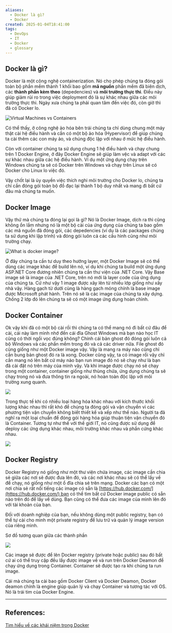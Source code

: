 ```yaml
---
aliases:
  - Docker là gì?
  - Docker
created: 2025-01-04T18:41:00
tags:
  - DevOps
  - IT
  - Docker
  - glossary
---
```

## Docker là gì?

Docker là một công nghệ containerization. Nó cho phép chúng ta đóng gói toàn bộ phần mềm thành 1 khối bao gồm **mã nguồn** phần mềm đã biên dịch, các **thành phần kèm theo** (depedencies) và **môi trường thực thi**. Điều này giúp giảm rủi ro trong việc deployment đó là sự khác nhau giữa các môi trường thực thi. Ngày xưa chúng ta phải quan tâm đến việc đó, còn giờ thì đã có Docker lo.

![Virtual Machines vs Containers](https://i.imgur.com/ugDjxqm.jpeg)

Có thể thấy, ở công nghệ ảo hóa bên trái chúng ta chỉ dùng chung một máy thật cài hệ điều hành và cần có một bộ ảo hóa (Hypervisor) để giúp chúng ta cài thêm các con máy ảo, và chúng độc lập với nhau ở mức hệ điều hành. 

Còn với container chúng ta sử dụng chung 1 hệ điều hành và chạy chung trên 1 Docker Engine, ở đây Docker Engine sẽ giúp làm vệc và adapt với các sự khác nhau giữa các hệ điều hành. Ví dụ một ứng dụng chạy trên Windows chúng ta sẽ có Docker trên Windows và chạy trên Linux sẽ có Docker cho Linux lo việc đó.

Vậy chốt lại là ủy quyền việc thích nghi môi trường cho Docker lo, chúng ta chỉ cần đóng gói toàn bộ đồ đạc lại thành 1 bộ duy nhất và mang đi bất cứ đâu mà chúng ta muốn.

## Docker Image

Vậy thứ mà chúng ta đóng lại gọi là gì? Nó là Docker Image, dịch ra thì cũng không ổn lắm nhưng nó là một bộ cài của ứng dụng của chúng ta bao gồm các mã nguồn đã đóng gói, các depedencies (ví dụ là các packages chúng ta sử dụng khi lập trình) và đóng gói luôn cả các cấu hình cũng như môi trường chạy.

![What is docker image?](https://i.imgur.com/DnLzgla.png)

Ở đây chúng ta cần tư duy theo hướng layer, một Docker Image sẽ có thể dùng các image khác để build lên nó, ví dụ khi chúng ta build một ứng dụng ASP.NET Core đương nhiên chúng ta cần thư viện của .NET Core. Vậy Base image sẽ là image của .NET Core, trên nó mới là layer code của ứng dụng của chúng ta. Cứ như vậy 1 image được xây lên từ nhiều lớp giống như xây nhà vậy. Hàng gạch từ dưới cùng là hàng gạch móng chính là base image được Microsoft phát hành. Trên nó sẽ là các image của chúng ta xây dựng. Chồng 2 lớp đó lên chúng ta sẽ có một image ứng dụng hoàn chỉnh.

## Docker Container

Ok vậy khi đã có một bộ cài rồi thì chúng ta có thể mang nó đi bất cứ đâu để cài, cái này làm mình nhớ đến cái đĩa Ghost Windows mà bạn nào học IT cũng có thời ngồi vọc đúng không? Chính cái bản ghost đó đóng gói luôn cả bộ Windows và các phần mềm trong đó và cả các driver nữa. File ghost đó cũng giống như một Docker image vậy. Vậy là mang ra máy nào cũng chỉ cần bung bản ghost đó ra là xong. Docker cũng vậy, ta có image rồi vậy chỉ cần mang nó lên bất cứ máy nào bạn run image đó nó sẽ chạy như là bạn đã cài đặt nó trên máy của mình vậy. Và khi image được chạy nó sẽ chạy trong một container, container giống như thùng chứa, ứng dụng chúng ta sẽ chạy trong nó và đưa thông tin ra ngoài, nó hoàn toàn độc lập với môi trường xung quanh.

![](https://i.imgur.com/AVGsZOY.jpeg)

Trong thực tế khi có nhiều loại hàng hóa khác nhau với kích thước khối lượng khác nhau thì rất khó để chúng ta đóng gói và vận chuyển vì các phương tiện vận chuyển không biết thiết kế và xếp như thế nào. Người ta đã nghĩ ra một loại chuẩn để đóng gói hàng hóa giúp thuận tiện vận chuyển đó là Container. Tương tự như thế với thế giới IT, nó cũng được sử dụng để deploy các ứng dụng khác nhau, môi trường khác nhau và phần cứng khác nhau.

![](https://i.imgur.com/wn4hZbT.jpeg)

## Docker Registry

Docker Registry nó giống như một thư viện chứa image, các image cần chia sẻ giữa các nơi sẽ được đưa lên đó, và các nơi khác nhau sẽ có thể lấy về để chạy, nó giống như một ổ đĩa chia sẻ trên mạng. Docker các bạn có một nơi chia sẻ rất nổi tiếng các image có sẵn là [https://hub.docker.com/](https://hub.docker.com/) bạn có thể tìm bất cứ Docker image public có sẵn nào trên đó để lấy về dùng. Bạn cũng có thể đưa các image của mình lên đó với tài khoản của bạn.

Đối với doanh nghiệp của bạn, nếu không dùng một public registry, bạn có thể tự cài cho mình một private registry để lưu trữ và quản lý image version của riêng mình.

Sơ đồ tương quan giữa các thành phần

![](https://i.imgur.com/Kv64saq.jpeg)

Các image sẽ được để lên Docker registry (private hoặc public) sau đó bất cứ ai có thể truy cập đều lấy được image về và run trên Docker Deamon để chạy ứng dụng trong Container. Container sẽ được tạo ra khi chúng ta run image.

Cái mà chúng ta cài bao gồm Docker Client và Docker Deamon, Docker deamon chính là engine giúp quản lý và chạy Container và tương tác với OS. Nó là trái tim của Docker Engine.

---
## References:

[Tìm hiểu về các khái niệm trong Docker](https://tedu.com.vn/kien-thuc/tim-hieu-ve-cac-khai-niem-trong-docker-196.html)